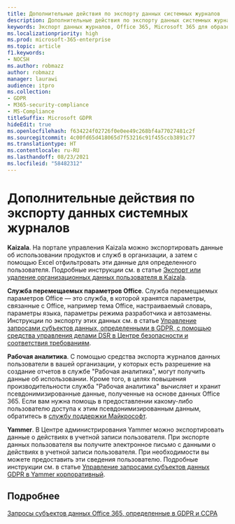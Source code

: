 ```yaml
---
title: Дополнительные действия по экспорту данных системных журналов
description: Дополнительные действия по экспорту данных системных журналов
keywords: Экспорт данных журналов, Office 365, Microsoft 365 для образования, документация по Microsoft 365, GDPR
ms.localizationpriority: high
ms.prod: microsoft-365-enterprise
ms.topic: article
f1.keywords:
- NOCSH
ms.author: robmazz
author: robmazz
manager: laurawi
audience: itpro
ms.collection:
- GDPR
- M365-security-compliance
- MS-Compliance
titleSuffix: Microsoft GDPR
hideEdit: true
ms.openlocfilehash: f634224f02726f0e0ee49c268bf4a77027481c2f
ms.sourcegitcommit: 4c00fd65d418065d7f53216c91f455ccb3891c77
ms.translationtype: HT
ms.contentlocale: ru-RU
ms.lasthandoff: 08/23/2021
ms.locfileid: "58482312"
---
```

# <a name="additional-steps-to-export-system-generated-log-data"></a>Дополнительные действия по экспорту данных системных журналов

**Kaizala**. На портале управления Kaizala можно экспортировать данные об использовании продуктов и служб в организации, а затем с помощью Excel отфильтровать эти данные для определенного пользователя. Подробные инструкции см. в статье [Экспорт или удаление организационных данных пользователя в Kaizala](/office365/kaizala/export-or-delete-a-user-s-data).

**Служба перемещаемых параметров Office**. Служба перемещаемых параметров Office — это служба, в которой хранятся параметры, связанные с Office, например тема Office, настраиваемый словарь, параметры языка, параметры режима разработчика и автозамены. Инструкции по экспорту этих данных см. в статье [Управление запросами субъектов данных, определенными в GDPR, с помощью средства управления делами DSR в Центре безопасности и соответствия требованиям](/microsoft-365/compliance/manage-gdpr-data-subject-requests-with-the-dsr-case-tool). 
 
**Рабочая аналитика**. С помощью средства экспорта журналов данных пользователи в вашей организации, у которых есть разрешение на создание отчетов в службе "Рабочая аналитика", могут получить данные об использовании. Кроме того, в целях повышения производительности служба "Рабочая аналитика" вычисляет и хранит псевдонимизированные данные, полученные на основе данных Office 365. Если вам нужна помощь в предоставлении какому-либо пользователю доступа к этим псевдонимизированным данным, обратитесь в [службу поддержки Майкрософт](https://support.microsoft.com/contactus/).

**Yammer**. В Центре администрирования Yammer можно экспортировать данные о действиях в учетной записи пользователя. При экспорте данных пользователя вы получите электронное письмо с данными о действиях в учетной записи пользователя. При необходимости вы можете предоставить эти сведения пользователю. Подробные инструкции см. в статье [Управление запросами субъектов данных GDPR в Yammer корпоративный](/yammer/manage-security-and-compliance/gdpr-requests-in-yammer-enterprise).

## <a name="learn-more"></a>Подробнее

[Запросы субъектов данных Office 365, определенные в GDPR и CCPA](gdpr-dsr-office365.md#part-3-responding-to-dsrs-for-system-generated-logs)